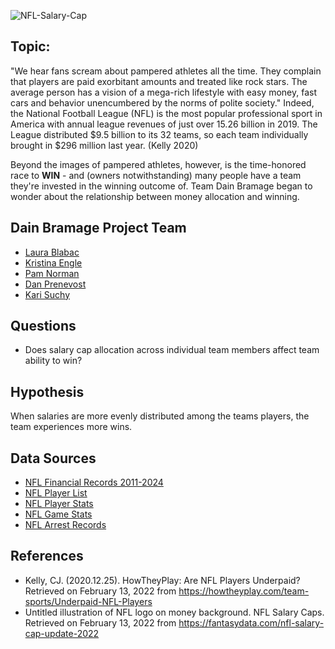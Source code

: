 ![NFL-Salary-Cap](https://user-images.githubusercontent.com/87709841/153775860-75842691-11e6-4076-999e-c8e74142175d.png)

## Topic: 
"We hear fans scream about pampered athletes all the time. They complain that players are paid exorbitant amounts and treated like rock stars. The average person has a vision of a mega-rich lifestyle with easy money, fast cars and behavior unencumbered by the norms of polite society." Indeed, the National Football League (NFL) is the most popular professional sport in America with annual league revenues of just over 15.26 billion in 2019. The League distributed $9.5 billion to its 32 teams, so each team individually brought in $296 million last year. (Kelly 2020)

Beyond the images of pampered athletes, however, is the time-honored race to **WIN** - and (owners notwithstanding) many people have a team they're invested in the winning outcome of.  Team Dain Bramage began to wonder about the relationship between money allocation and winning.

## Dain Bramage Project Team
- [Laura Blabac](https://github.com/leblabac/)
- [Kristina Engle](https://github.com/kristina1727/)
- [Pam Norman](https://github.com/pnorman411)
- [Dan Prenevost](https://github.com/dprenevost)
- [Kari Suchy](https://github.com/karisuchy)

## Questions  
- Does salary cap allocation across individual team members affect team ability to win?

## Hypothesis
When salaries are more evenly distributed among the teams players, the team experiences more wins.

## Data Sources 
- [NFL Financial Records 2011-2024](https://www.spotrac.com/)
- [NFL Player List](https://www.pro-football-reference.com/players/)
- [NFL Player Stats](https://www.nfl.com/stats/player-stats/)
- [NFL Game Stats](https://www.pro-football-reference.com)
- [NFL Arrest Records](https://databases.usatoday.com/nfl-arrests/)

## References  
- Kelly, CJ. (2020.12.25). HowTheyPlay: Are NFL Players Underpaid? Retrieved on February 13, 2022 from https://howtheyplay.com/team-sports/Underpaid-NFL-Players
- Untitled illustration of NFL logo on money background. NFL Salary Caps. Retrieved on February 13, 2022 from https://fantasydata.com/nfl-salary-cap-update-2022
